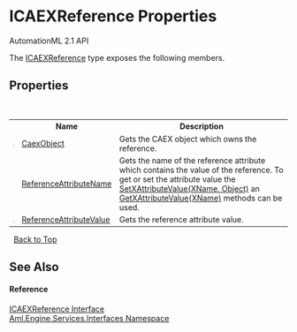 # ICAEXReference Properties
AutomationML 2.1 API 

The <a href="T_Aml_Engine_Services_Interfaces_ICAEXReference">ICAEXReference</a> type exposes the following members.


## Properties
&nbsp;<table><tr><th></th><th>Name</th><th>Description</th></tr><tr><td>![Public property](media/pubproperty.gif "Public property")</td><td><a href="P_Aml_Engine_Services_Interfaces_ICAEXReference_CaexObject">CaexObject</a></td><td>
Gets the CAEX object which owns the reference.</td></tr><tr><td>![Public property](media/pubproperty.gif "Public property")</td><td><a href="P_Aml_Engine_Services_Interfaces_ICAEXReference_ReferenceAttributeName">ReferenceAttributeName</a></td><td>
Gets the name of the reference attribute which contains the value of the reference. To get or set the attribute value the <a href="M_Aml_Engine_CAEX_CAEXWrapper_SetXAttributeValue">SetXAttributeValue(XName, Object)</a> an <a href="M_Aml_Engine_CAEX_CAEXWrapper_GetXAttributeValue">GetXAttributeValue(XName)</a> methods can be used.</td></tr><tr><td>![Public property](media/pubproperty.gif "Public property")</td><td><a href="P_Aml_Engine_Services_Interfaces_ICAEXReference_ReferenceAttributeValue">ReferenceAttributeValue</a></td><td>
Gets the reference attribute value.</td></tr></table>&nbsp;
<a href="#icaexreference-properties">Back to Top</a>

## See Also


#### Reference
<a href="T_Aml_Engine_Services_Interfaces_ICAEXReference">ICAEXReference Interface</a><br /><a href="N_Aml_Engine_Services_Interfaces">Aml.Engine.Services.Interfaces Namespace</a><br />